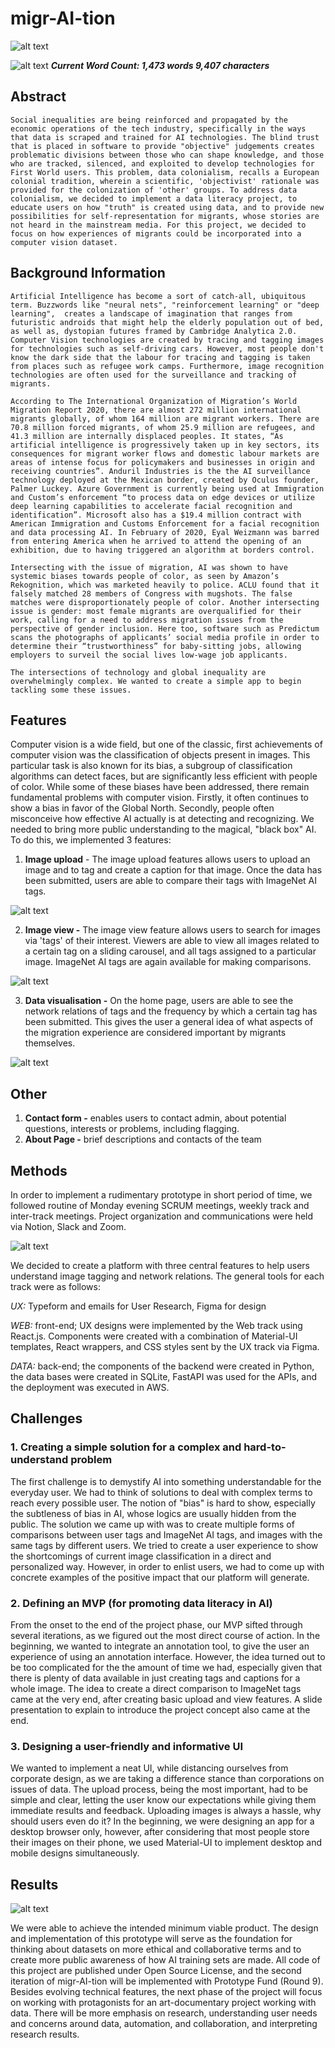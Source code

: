 # migr-AI-tion

![alt text](figma/blogpostPhoto/Screenshot%202021-02-11%20at%2012.43.15.png)

![alt text](figma/blogpostPhoto/new%20laptop.png)
***Current Word Count: 1,473 words 9,407 characters***

## Abstract

    Social inequalities are being reinforced and propagated by the economic operations of the tech industry, specifically in the ways that data is scraped and trained for AI technologies. The blind trust that is placed in software to provide "objective" judgements creates problematic divisions between those who can shape knowledge, and those who are tracked, silenced, and exploited to develop technologies for First World users. This problem, data colonialism, recalls a European colonial tradition, wherein a scientific, 'objectivist' rationale was provided for the colonization of 'other' groups. To address data colonialism, we decided to implement a data literacy project, to educate users on how "truth" is created using data, and to provide new possibilities for self-representation for migrants, whose stories are not heard in the mainstream media. For this project, we decided to focus on how experiences of migrants could be incorporated into a computer vision dataset. 

## Background Information

    Artificial Intelligence has become a sort of catch-all, ubiquitous term. Buzzwords like "neural nets", "reinforcement learning" or "deep learning",  creates a landscape of imagination that ranges from futuristic androids that might help the elderly population out of bed, as well as, dystopian futures framed by Cambridge Analytica 2.0. Computer Vision technologies are created by tracing and tagging images for technologies such as self-driving cars. However, most people don't know the dark side that the labour for tracing and tagging is taken from places such as refugee work camps. Furthermore, image recognition technologies are often used for the surveillance and tracking of migrants. 

    According to The International Organization of Migration’s World Migration Report 2020, there are almost 272 million international migrants globally, of whom 164 million are migrant workers. There are 70.8 million forced migrants, of whom 25.9 million are refugees, and 41.3 million are internally displaced peoples. It states, “As artificial intelligence is progressively taken up in key sectors, its consequences for migrant worker flows and domestic labour markets are areas of intense focus for policymakers and businesses in origin and receiving countries”. Anduril Industries is the the AI surveillance technology deployed at the Mexican border, created by Oculus founder, Palmer Luckey. Azure Government is currently being used at Immigration and Custom’s enforcement “to process data on edge devices or utilize deep learning capabilities to accelerate facial recognition and identification”. Microsoft also has a $19.4 million contract with American Immigration and Customs Enforcement for a facial recognition and data processing AI. In February of 2020, Eyal Weizmann was barred from entering America when he arrived to attend the opening of an exhibition, due to having triggered an algorithm at borders control.

    Intersecting with the issue of migration, AI was shown to have systemic biases towards people of color, as seen by Amazon’s Rekognition, which was marketed heavily to police. ACLU found that it falsely matched 28 members of Congress with mugshots. The false matches were disproportionately people of color. Another intersecting issue is gender: most female migrants are overqualified for their work, calling for a need to address migration issues from the perspective of gender inclusion. Here too, software such as Predictum scans the photographs of applicants’ social media profile in order to determine their “trustworthiness” for baby-sitting jobs, allowing employers to surveil the social lives low-wage job applicants.

    The intersections of technology and global inequality are overwhelmingly complex. We wanted to create a simple app to begin tackling some these issues. 

## Features

 Computer vision is a wide field, but one of the classic, first achievements of computer vision was the classification of objects present in images. This particular task is also known for its bias, a subgroup of classification algorithms can detect faces, but are significantly less efficient with people of color. While some of these biases have been addressed, there remain fundamental problems with computer vision. Firstly, it often continues to show a bias in favor of the Global North.  Secondly, people often misconceive how effective AI actually is at detecting and recognizing. We needed to bring more public understanding to the magical, "black box" AI. To do this, we implemented 3 features:

1. **Image upload** - The image upload features allows users to upload an image and to tag and create a caption for that image. Once the data has been submitted, users are able to compare their tags with ImageNet AI tags.

![alt text](figma\blogpostPhoto\Screenshot%202021-02-03%20at%2016.49.19.png)

2. **Image view -** The image view feature allows users to search for images via 'tags' of their interest. Viewers are able to view all images related to a certain tag on a sliding carousel, and all tags assigned to a particular image. ImageNet AI tags are again available for making comparisons.

![alt text](figma/blogpostPhoto/new%20laptop.png)


3. **Data visualisation -** On the home page, users are able to see the network relations of tags and the frequency by which a certain tag has been submitted. This gives the user a general idea of what aspects of the migration experience are considered important by migrants themselves. 

![alt text](figma/blogpostPhoto/Screenshot%202021-02-11%20at%2015.25.48.png)

## Other

1. **Contact form -** enables users to contact admin, about potential questions, interests or problems, including flagging. 
2. **About Page -** brief descriptions and contacts of the team

## Methods

In order to implement a rudimentary prototype in short period of time, we followed routine of Monday evening SCRUM meetings, weekly track and inter-track meetings. Project organization and communications were held via Notion, Slack and Zoom. 

![alt text](figma/blogpostPhoto/screenshot_20210213_091108.png)

We decided to create a platform with three central features to help users understand image tagging and network relations. The general tools for each track were as follows:

*UX:* Typeform and emails for User Research, Figma for design

*WEB:* front-end; UX designs were implemented by the Web track using React.js. Components were created with a combination of Material-UI templates, React wrappers, and CSS styles sent by the UX track via Figma. 

*DATA:* back-end; the components of the backend were created in Python, the data bases were created in SQLite, FastAPI was used for the APIs, and the deployment was executed in AWS. 

## Challenges

### 1. Creating a simple solution for a complex and hard-to-understand problem

The first challenge is to demystify AI into something understandable for the everyday user. We had to think of solutions to deal with complex terms to reach every possible user. The notion of "bias" is hard to show, especially the subtleness of bias in AI, whose logics are usually hidden from the public. The solution we came up with was to create multiple forms of comparisons between user tags and ImageNet AI tags, and images with the same tags by different users. We tried to create a user experience to show the shortcomings of current image classification in a direct and personalized way. However, in order to enlist users, we had to come up with concrete examples of the positive impact that our platform will generate. 

### 2. Defining an MVP (for promoting data literacy in AI)

From the onset to the end of the project phase, our MVP sifted through several iterations, as we figured out the most direct course of action. In the beginning, we wanted to integrate an annotation tool, to give the user an experience of using an annotation interface. However, the idea turned out to be too complicated for the the amount of time we had, especially given that there is plenty of data available in just creating tags and captions for a whole image. The idea to create a direct comparison to ImageNet tags came at the very end, after creating basic upload and view features. A slide presentation to explain to introduce the project concept also came at the end.

### 3. Designing a user-friendly and informative UI

We wanted to implement a neat UI, while distancing ourselves from corporate design, as we are taking a difference stance than corporations on issues of data. The upload process, being the most important, had to be simple and clear, letting the user know our expectations while giving them immediate results and feedback. Uploading images is always a hassle, why should users even do it?  In the beginning, we were designing an app for a desktop browser only, however, after considering that most people store their images on their phone, we used Material-UI to implement desktop and mobile designs simultaneously. 

## Results

![alt text](figma/blogpostPhoto/screenshot_20210213_085746.png)

We were able to achieve the intended minimum viable product. The design and implementation of this prototype will serve as the foundation for thinking about datasets on more ethical and collaborative terms and to create more public awareness of how AI training sets are made. All code of this project are published under Open Source License, and the second iteration of migr-AI-tion will be implemented with Prototype Fund (Round 9). Besides evolving technical features, the next phase of the project will focus on working with protagonists for an art-documentary project working with data. There will be more emphasis on research, understanding user needs and concerns around data, automation, and collaboration, and interpreting research results.